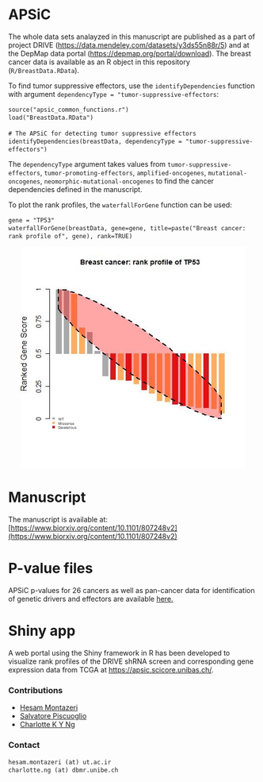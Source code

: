 # APSiC
The whole data sets analayzed in this manuscript are published as a part of project DRIVE (https://data.mendeley.com/datasets/y3ds55n88r/5) and at the DepMap data portal (https://depmap.org/portal/download). The breast cancer data is available as an R object in this repository (`R/BreastData.RData`). 

To find tumor suppressive effectors, use the `identifyDependencies` function with argument `dependencyType = "tumor-suppressive-effectors`:
```
source("apsic_common_functions.r")
load("BreastData.RData")

# The APSiC for detecting tumor suppressive effectors
identifyDependencies(breastData, dependencyType = "tumor-suppressive-effectors")
```
The `dependencyType` argument takes values from `tumor-suppressive-effectors`, `tumor-promoting-effectors`, 
`amplified-oncogenes`, `mutational-oncogenes`, `neomorphic-mutational-oncogenes` to find the cancer dependencies defined in the manuscript.


To plot the rank profiles, the `waterfallForGene` function can be used:
```
gene = "TP53"
waterfallForGene(breastData, gene=gene, title=paste("Breast cancer: rank profile of", gene), rank=TRUE)
```
<p align="center">
 <img src="R/tp53.jpg">
</p>

# Manuscript
The manuscript is available at:
[https://www.biorxiv.org/content/10.1101/807248v2](https://www.biorxiv.org/content/10.1101/807248v2)

# P-value files
APSiC p-values for 26 cancers as well as pan-cancer data for identification of genetic drivers and effectors are available [here.](hits/)


# Shiny app
A web portal using the Shiny framework in R has been developed to visualize rank profiles of the DRIVE shRNA screen and corresponding gene expression data from TCGA at https://apsic.scicore.unibas.ch/. 

### Contributions
- [Hesam Montazeri](http://lcbb.ut.ac.ir/)
- [Salvatore Piscuoglio](http://oncogenomicslab.org/lab-members/)
- [Charlotte K Y Ng](http://oncogenomicslab.org/lab-members/)

### Contact
```
hesam.montazeri (at) ut.ac.ir
charlotte.ng (at) dbmr.unibe.ch
```
